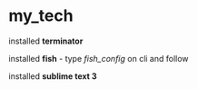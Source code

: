 # my_tech

installed **terminator**

installed **fish** - type *fish_config* on cli and follow

installed **sublime text 3**

